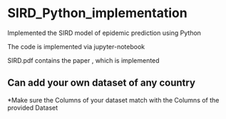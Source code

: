 # SIRD_Python_implementation

Implemented the SIRD model of epidemic prediction using Python

The code is implemented via jupyter-notebook


SIRD.pdf contains the paper , which is implemented

## Can add your own dataset of any country
*Make sure the Columns of your dataset match with the Columns of the provided Dataset

